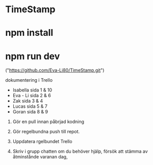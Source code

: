 # TimeStamp
<!-- För att köra programmet -->
# npm install
# npm run dev

("https://github.com/Eva-Li80/TimeStamp.git")

dokumentering i Trello

* Isabella sida 1 & 10
* Eva - Li sida 2 & 6
* Zak sida 3 & 4
* Lucas sida 5 & 7
* Goran sida 8 & 9

<!--        Regler för Project           -->

1. Gör en pull innan påbrjad kodning

2. Gör regelbundna push till repot.

3. Uppdatera rgelbundet Trello

4. Skriv i grupp chatten om du behöver hjälp, försök att stämma av åtminstånde varanan dag,